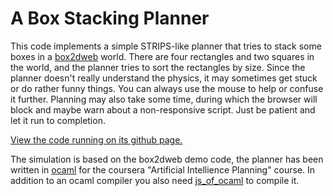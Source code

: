A Box Stacking Planner
======================

This code implements a simple STRIPS-like planner that tries to stack
some boxes in a [box2dweb](http://code.google.com/p/box2dweb/) world.
There are four rectangles and two squares in the world, and the
planner tries to sort the rectangles by size.  Since the planner
doesn't really understand the physics, it may sometimes get stuck or
do rather funny things. You can always use the mouse to help or
confuse it further.  Planning may also take some time, during which
the browser will block and maybe warn about a non-responsive
script. Just be patient and let it run to completion.

[View the code running on its github page.](http://fhars.github.io/boxworld/)

The simulation is based on the box2dweb demo code, the planner has
been written in [ocaml](http://www.ocaml.org) for the coursera
"Artificial Intellience Planning"
course. In addition to an ocaml
compiler you also need [js_of_ocaml](http://ocsigen.org/js_of_ocaml/)
to compile it.

